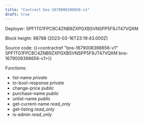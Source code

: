 ```yaml
---
title: "Contract bns-1679008398656-v1"
draft: true
---
```

Deployer: SPF1TG1FPC8C4ZNB9ZXPGXBSVNSPP5F9JT47VQXM


 



Block height: 98788 (2023-03-16T23:19:43.000Z)

Source code: {{<contractref "bns-1679008398656-v1" SPF1TG1FPC8C4ZNB9ZXPGXBSVNSPP5F9JT47VQXM bns-1679008398656-v1>}}

Functions:

* list-name _private_
* to-bool-response _private_
* change-price _public_
* purchase-name _public_
* unlist-name _public_
* get-current-name _read_only_
* get-listing _read_only_
* is-admin _read_only_
